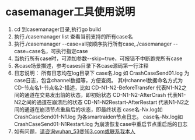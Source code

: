 # casemanager工具使用说明
1. cd 到casemanager目录,执行go build
2. 执行./casemanager list 查看当前支持的所有case名
3. 执行./casemanager --case=all按顺序执行所有case,./casemanager --case=case名，可执行指定case
4. 当执行所有case时，可添加参数--skip=true，可报错不中断跑完所有case
5. 各case场景描述，参考cases目录下各case源码第一行注释
6. 日志说明：
    所有日志均在log目录下
    case名.log   如   CrashCaseSend01.log                 为case日志，包含channel数据等，方便查阅。
                                                          其中channel数据命名方式为CD-节点名1-节点名2-描述，比如
                                                          CD-N1-N2-BeforeTransfer       代表N1-N2之间的通道在交易发出前的状态，即初始状态
                                                          CD-N1-N2-AfterCrash           代表N1-N2之间的通道在崩溃后的状态
                                                          CD-N1-N2Restart-AfterRestart  代表N1-N2之间的通道在崩溃节点重启后的状态，即最终状态
    case名-Nx.log如   CrashCaseSend01-N1.log              为各smartraiden节点日志。
    case名-Nx.log如   CrashCaseSend01-N1Restart.log       为崩溃恢复case中重启节点重启后的日志
6. 如有问题，请咨询wuhan_53@163.com或联系我本人
